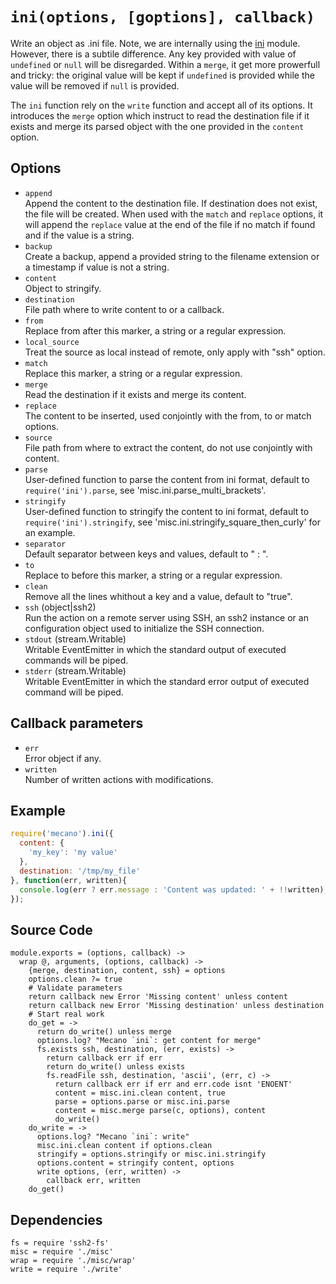 
# `ini(options, [goptions], callback)`

Write an object as .ini file. Note, we are internally using the [ini] module.
However, there is a subtile difference. Any key provided with value of 
`undefined` or `null` will be disregarded. Within a `merge`, it get more
prowerfull and tricky: the original value will be kept if `undefined` is
provided while the value will be removed if `null` is provided.

The `ini` function rely on the `write` function and accept all of its
options. It introduces the `merge` option which instruct to read the
destination file if it exists and merge its parsed object with the one
provided in the `content` option.

## Options   

*   `append`   
    Append the content to the destination file. If destination does not exist,
    the file will be created. When used with the `match` and `replace` options,
    it will append the `replace` value at the end of the file if no match if
    found and if the value is a string.   
*   `backup`   
    Create a backup, append a provided string to the filename extension or a
    timestamp if value is not a string.   
*   `content`   
    Object to stringify.   
*   `destination`   
    File path where to write content to or a callback.   
*   `from`   
    Replace from after this marker, a string or a regular expression.   
*   `local_source`   
    Treat the source as local instead of remote, only apply with "ssh"
    option.   
*   `match`   
    Replace this marker, a string or a regular expression.   
*   `merge`   
    Read the destination if it exists and merge its content.   
*   `replace`   
    The content to be inserted, used conjointly with the from, to or match
    options.   
*   `source`   
    File path from where to extract the content, do not use conjointly with
    content.   
*   `parse`   
    User-defined function to parse the content from ini format, default to
    `require('ini').parse`, see 'misc.ini.parse_multi_brackets'.   
*   `stringify`   
    User-defined function to stringify the content to ini format, default to
    `require('ini').stringify`, see 'misc.ini.stringify_square_then_curly' for
    an example.   
*   `separator`   
    Default separator between keys and values, default to " : ".   
*   `to`   
    Replace to before this marker, a string or a regular expression.   
*   `clean`   
    Remove all the lines whithout a key and a value, default to "true".   
*   `ssh` (object|ssh2)   
    Run the action on a remote server using SSH, an ssh2 instance or an
    configuration object used to initialize the SSH connection.   
*   `stdout` (stream.Writable)   
    Writable EventEmitter in which the standard output of executed commands will
    be piped.   
*   `stderr` (stream.Writable)   
    Writable EventEmitter in which the standard error output of executed command
    will be piped.   

## Callback parameters

*   `err`   
    Error object if any.   
*   `written`   
    Number of written actions with modifications.   

## Example

```js
require('mecano').ini({
  content: {
    'my_key': 'my value'
  },
  destination: '/tmp/my_file'
}, function(err, written){
  console.log(err ? err.message : 'Content was updated: ' + !!written);
});
```

## Source Code

    module.exports = (options, callback) ->
      wrap @, arguments, (options, callback) ->
        {merge, destination, content, ssh} = options
        options.clean ?= true
        # Validate parameters
        return callback new Error 'Missing content' unless content
        return callback new Error 'Missing destination' unless destination
        # Start real work
        do_get = ->
          return do_write() unless merge
          options.log? "Mecano `ini`: get content for merge"
          fs.exists ssh, destination, (err, exists) ->
            return callback err if err
            return do_write() unless exists
            fs.readFile ssh, destination, 'ascii', (err, c) ->
              return callback err if err and err.code isnt 'ENOENT'
              content = misc.ini.clean content, true
              parse = options.parse or misc.ini.parse
              content = misc.merge parse(c, options), content
              do_write()
        do_write = ->
          options.log? "Mecano `ini`: write"
          misc.ini.clean content if options.clean
          stringify = options.stringify or misc.ini.stringify
          options.content = stringify content, options
          write options, (err, written) ->
            callback err, written
        do_get()

## Dependencies

    fs = require 'ssh2-fs'
    misc = require './misc'
    wrap = require './misc/wrap'
    write = require './write'

[ini]: https://github.com/isaacs/ini
